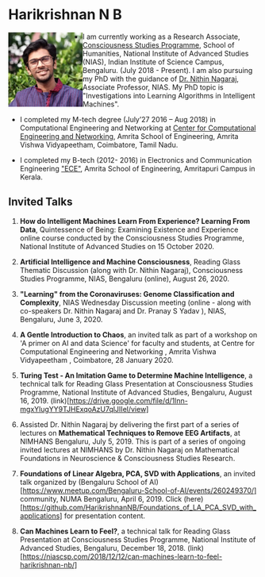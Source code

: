 # Harikrishnan N B

<img style="float: left;" width="150" src="images/profile.jpg">


- I am currently working as a Research Associate, [Consciousness Studies Programme]([https://niasconsciousnesscentre.org/), School of Humanities, National Institute of Advanced Studies (NIAS), Indian Institute of Science Campus, Bengaluru. (July 2018 - Present). I am also pursuing my PhD with the guidance of [Dr. Nithin Nagaraj](https://sites.google.com/site/nithinnagaraj2/), Associate Professor, NIAS. My PhD topic is "Investigations into Learning Algorithms in Intelligent Machines".

- I completed my M-tech degree (July’27 2016 – Aug 2018) in Computational Engineering and Networking at  [Center for Computational Engineering and Networking](https://www.amrita.edu/center/computational-engineering-and-networking), Amrita School of Engineering, Amrita Vishwa Vidyapeetham, Coimbatore, Tamil Nadu.

- I completed my B-tech (2012- 2016) in Electronics and Communication Engineering ["ECE"](https://www.amrita.edu/school/engineering/amritapuri/electronics-and-communication), Amrita School of Engineering, Amritapuri Campus in Kerala.

## Invited Talks

1. **How do Intelligent Machines Learn From Experience? Learning From Data**, Quintessence of Being: Examining Existence and Experience online course conducted by the Consciousness Studies Programme, National Institute of Advanced Studies on 15 October 2020. 

2. **Artificial Intelligence and Machine Consciousness**, Reading Glass Thematic Discussion (along with Dr. Nithin Nagaraj), Consciousness Studies Programme,  NIAS, Bengaluru (online), August 26, 2020.

3. **"Learning" from the Coronaviruses: Genome Classification and Complexity**, NIAS Wednesday Discussion meeting (online - along with co-speakers Dr. Nithin Nagaraj and Dr. Pranay S Yadav ), NIAS, Bengaluru, June 3, 2020.  

4. **A Gentle Introduction to Chaos**, an invited talk as part of a workshop  on 'A primer on AI and data Science' for faculty and students,  at Centre for Computational Engineering and Networking , Amrita Vishwa Vidyapeetham , Coimbatore, 28 January 2020.

5. **Turing Test - An Imitation Game to Determine Machine Intelligence**,  a technical talk for Reading Glass Presentation at Consciousness Studies Programme, National Institute of Advanced Studies, Bengaluru, August 16, 2019. (link)[https://drive.google.com/file/d/1lnn-mgxYlugYY9TJHExqoAzU7qlJIIel/view] 

6. Assisted Dr. Nithin Nagaraj by delivering the first part of a series of lectures on **Mathematical Techniques to Remove EEG Artifacts**, at NIMHANS Bengaluru, July 5, 2019. This is part of a series of ongoing invited lectures at NIMHANS by Dr. Nithin Nagaraj on Mathematical Foundations in Neuroscience & Consciousness Studies Research.

 7. **Foundations of Linear Algebra, PCA, SVD with Applications**, an invited talk organized by (Bengaluru School of AI)[https://www.meetup.com/Bengaluru-School-of-AI/events/260249370/] community, NUMA Bengaluru, April 6, 2019.  Click (here)[https://github.com/HarikrishnanNB/Foundations_of_LA_PCA_SVD_with_applications] for presentation content.

 8. **Can Machines Learn to Feel?**,  a technical talk for Reading Glass Presentation at Consciousness Studies Programme, National Institute of Advanced Studies, Bengaluru, December 18, 2018. (link)[https://niascsp.com/2018/12/12/can-machines-learn-to-feel-harikrishnan-nb/]
